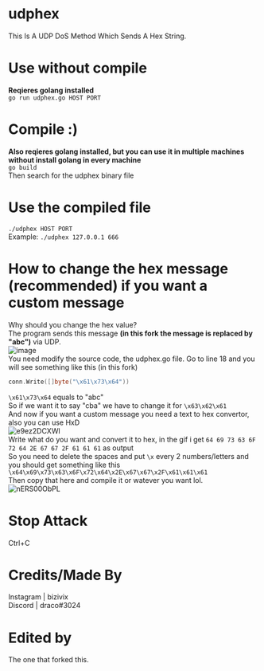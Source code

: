 # udphex
This Is A UDP DoS Method Which Sends A Hex String.

# Use without compile
**Reqieres golang installed**\
`go run udphex.go HOST PORT`

# Compile :)
**Also reqieres golang installed, but you can use it in multiple machines without install golang in every machine**\
`go build`\
Then search for the udphex binary file

# Use the compiled file
`./udphex HOST PORT`\
Example: `./udphex 127.0.0.1 666`

# How to change the hex message (recommended) if you want a custom message
Why should you change the hex value?\
The program sends this message **(in this fork the message is replaced by "abc")** via UDP.\
![image](https://user-images.githubusercontent.com/61166695/116642459-f2b4d000-a93c-11eb-87fb-8794b8956823.png)\
You need modify the source code, the udphex.go file.
Go to line 18 and you will see something like this (in this fork)
```go
conn.Write([]byte("\x61\x73\x64"))
```
`\x61\x73\x64` equals to "abc"\
So if we want it to say "cba" we have to change it for `\x63\x62\x61`\
And now if you want a custom message you need a text to hex convertor, also you can use HxD\
![e9ez2DCXWl](https://user-images.githubusercontent.com/61166695/116642777-9bfbc600-a93d-11eb-8cab-a4858446f704.gif)\
Write what do you want and convert it to hex, in the gif i get `64 69 73 63 6F 72 64 2E 67 67 2F 61 61 61` as output\
So you need to delete the spaces and put `\x` every 2 numbers/letters and you should get something like this `\x64\x69\x73\x63\x6F\x72\x64\x2E\x67\x67\x2F\x61\x61\x61`\
Then copy that here and compile it or watever you want lol.\
![nERS00ObPL](https://user-images.githubusercontent.com/61166695/116643195-7de29580-a93e-11eb-9e94-bfa3f2a7a157.gif)


# Stop Attack
Ctrl+C

# Credits/Made By
Instagram | bizivix\
Discord | draco#3024

# Edited by 
The one that forked this.
